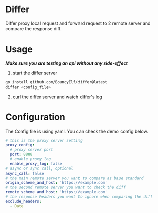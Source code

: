 # Differ
Differ proxy local request and forward request to 2 remote server and compare the response diff.

# Usage
***Make sure you are testing an api without any side-effect***

1. start the differ server
```bash
go install github.com/BouncyElf/differ@latest
differ <config_file>
```

2. curl the differ server and watch differ's log

# Configuration
The Config file is using yaml.
You can check the demo config below.
```yaml
# this is the proxy server setting
proxy_config:
  # proxy server port
  port: 8888
  # enable proxy log
  enable_proxy_log: false
# async or sync call, optional
async_call: false
# the main remote server you want to compare as base standard
origin_scheme_and_host: 'https://example.com'
# the second remote server you want to check the diff
remote_scheme_and_host: 'https://example.com'
# the response headers you want to ignore when comparing the diff
exclude_headers:
  - Date
```
